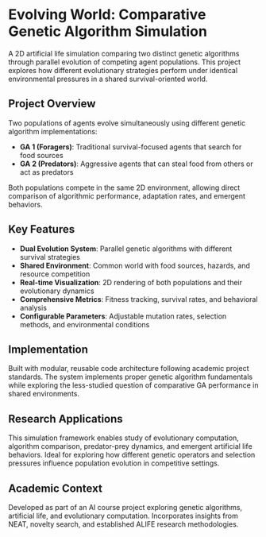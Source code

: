 # Evolving World: Comparative Genetic Algorithm Simulation

A 2D artificial life simulation comparing two distinct genetic algorithms through parallel evolution of competing agent populations. This project explores how different evolutionary strategies perform under identical environmental pressures in a shared survival-oriented world.

## Project Overview

Two populations of agents evolve simultaneously using different genetic algorithm implementations:
- **GA 1 (Foragers)**: Traditional survival-focused agents that search for food sources
- **GA 2 (Predators)**: Aggressive agents that can steal food from others or act as predators

Both populations compete in the same 2D environment, allowing direct comparison of algorithmic performance, adaptation rates, and emergent behaviors.

## Key Features

- **Dual Evolution System**: Parallel genetic algorithms with different survival strategies
- **Shared Environment**: Common world with food sources, hazards, and resource competition
- **Real-time Visualization**: 2D rendering of both populations and their evolutionary dynamics
- **Comprehensive Metrics**: Fitness tracking, survival rates, and behavioral analysis
- **Configurable Parameters**: Adjustable mutation rates, selection methods, and environmental conditions

## Implementation

Built with modular, reusable code architecture following academic project standards. The system implements proper genetic algorithm fundamentals while exploring the less-studied question of comparative GA performance in shared environments.

## Research Applications

This simulation framework enables study of evolutionary computation, algorithm comparison, predator-prey dynamics, and emergent artificial life behaviors. Ideal for exploring how different genetic operators and selection pressures influence population evolution in competitive settings.

## Academic Context

Developed as part of an AI course project exploring genetic algorithms, artificial life, and evolutionary computation. Incorporates insights from NEAT, novelty search, and established ALIFE research methodologies.
